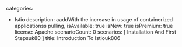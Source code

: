 categories:
  - Istio
description:
  aaddWith the increase in usage of containerized applicationss pulling,
isAvailable: true
isNew: true
isPremium: true
license: Apache
scenarioCount: 0
scenarios: [
  Installation And First Stepsuk80
]
title: Introduction To Istiouk806


